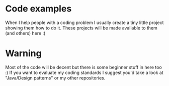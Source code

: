 # Code examples
When I help people with a coding problem I usually create a tiny little project showing them how to do it. 
These projects will be made available to them (and others) here :)

# Warning
Most of the code will be decent but there is some beginner stuff in here too :)
If you want to evaluate my coding standards I suggest you'd take a look at "Java/Design patterns" or my other repositories.
